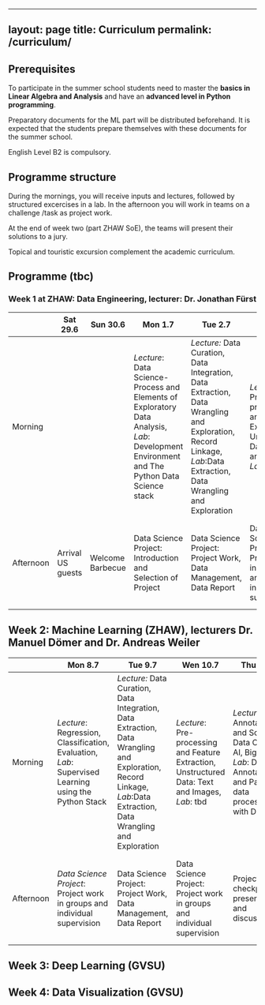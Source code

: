 
---
layout: page
title: Curriculum
permalink: /curriculum/
---
## Prerequisites 

To participate in the summer school students need to master the **basics in Linear Algebra and Analysis** and have an **advanced level in Python programming**.

Preparatory documents for the ML part will be distributed beforehand. It is expected that the students prepare themselves with these documents for the summer school.

English Level B2 is compulsory.

## Programme structure 
During the mornings, you will receive inputs and lectures, followed by structured excercises in a lab. In the afternoon you will work in teams on a challenge /task as project work.

At the end of week two (part ZHAW SoE), the teams will present their solutions to a jury.

Topical and touristic excursion complement the academic curriculum.

## Programme (tbc)

### Week 1 at ZHAW: Data Engineering, lecturer: Dr. Jonathan Fürst 

|        |Sat 29.6|Sun 30.6|Mon 1.7|Tue 2.7|Wen 3.7|Thu 4.7|Fri 5.7|Sat 6.7|Son 7.7.|
|--------|---------|--------|-------|-------|-------|-------|-------|-------|--------|
|Morning |         |        |*Lecture*: Data Science-Process and Elements of Exploratory Data Analysis, *Lab*: Development Environment and The Python Data Science stack|*Lecture:* Data Curation, Data Integration, Data Extraction, Data Wrangling and Exploration, Record Linkage, *Lab*:Data Extraction, Data Wrangling and Exploration|*Lecture*: Pre-processing and Feature Extraction, Unstructured Data: Text and Images, *Lab*: tbd|*Lecture*: Data Annotation and Scaling, Data Centric AI, Big Data, *Lab*: Data Annotation and Parallel data processing with Dask|Topical excursion to a company dealing with large data sets (full day)|Excursion Rhine Fall & Alpstein Mountain Range incl overnight stay|Excursion Rhine Fall & Alpstein Mountain Range incl overnight stay|
|Afternoon|Arrival US guests|Welcome Barbecue|Data Science Project: Introduction and Selection of Project|Data Science Project: Project Work, Data Management, Data Report|Data Science Project: Project work in groups and individual supervision|Project checkpoint presentations and discussions|4 pm: Frack parade and night of technology at ZHAW SoE|Excursion Rhine Fall & Alpstein Mountain Range incl overnight stay|Excursion Rhine Fall & Alpstein Mountain Range incl overnight stay|


## Week 2: Machine Learning (ZHAW), lecturers Dr. Manuel Dömer and Dr. Andreas Weiler

|        |Mon 8.7|Tue 9.7|Wen 10.7|Thu 11.7|Fri 12.7|Sat 13.7|
|--------|---------|--------|-------|-------|-------|-------|
|Morning |*Lecture*: Regression, Classification, Evaluation, *Lab*: Supervised Learning using the Python Stack|*Lecture:* Data Curation, Data Integration, Data Extraction, Data Wrangling and Exploration, Record Linkage, *Lab*:Data Extraction, Data Wrangling and Exploration|*Lecture*: Pre-processing and Feature Extraction, Unstructured Data: Text and Images, *Lab*: tbd|*Lecture*: Data Annotation and Scaling, Data Centric AI, Big Data, *Lab*: Data Annotation and Parallel data processing with Dask|Topical excursion to a company dealing with large data sets (full day)|Excursion Rhine Fall & Alpstein Mountain Range incl overnight stay|Excursion Rhine Fall & Alpstein Mountain Range incl overnight stay|
|Afternoon|*Data Science Project*: Project work in groups and individual supervision|Data Science Project: Project Work, Data Management, Data Report|Data Science Project: Project work in groups and individual supervision|Project checkpoint presentations and discussions|4 pm: Frack parade and night of technology at ZHAW SoE|Excursion Rhine Fall & Alpstein Mountain Range incl overnight stay|Excursion Rhine Fall & Alpstein Mountain Range incl overnight stay|

## Week 3: Deep Learning (GVSU)

## Week 4: Data Visualization (GVSU)
